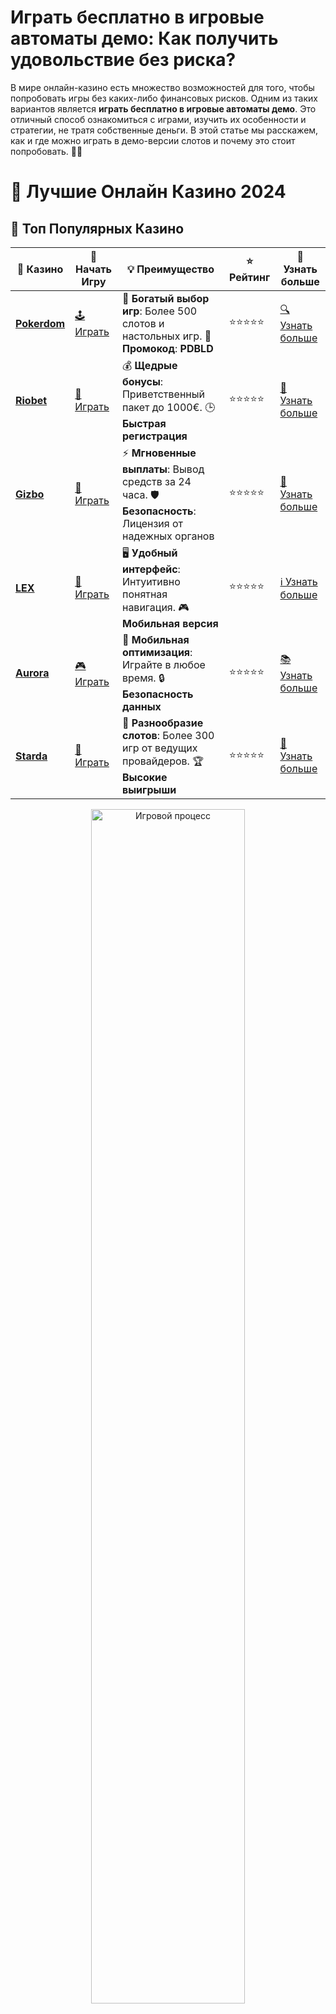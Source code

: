 # **Играть бесплатно в игровые автоматы демо: Как получить удовольствие без риска?**

В мире онлайн-казино есть множество возможностей для того, чтобы попробовать игры без каких-либо финансовых рисков. Одним из таких вариантов является **играть бесплатно в игровые автоматы демо**. Это отличный способ ознакомиться с играми, изучить их особенности и стратегии, не тратя собственные деньги. В этой статье мы расскажем, как и где можно играть в демо-версии слотов и почему это стоит попробовать. 🎰💥

# 🎰 Лучшие Онлайн Казино 2024

## 🌟 Топ Популярных Казино

| 🎲 **Казино** | 🔗 **Начать Игру** | 💡 **Преимущество** | ⭐ **Рейтинг** | 🔗 **Узнать больше** |
|--------------|---------------------|---------------------|----------------|----------------------|
| [**Pokerdom**](https://brandplay.link/4k77v2yx) | [🕹️ Играть](https://brandplay.link/4k77v2yx) | 🎉 **Богатый выбор игр**: Более 500 слотов и настольных игр. 🎁 **Промокод**: **PDBLD** | ⭐⭐⭐⭐⭐ | [🔍 Узнать больше](https://brandplay.link/4k77v2yx) |
| [**Riobet**](https://brandplay.link/7xBLTPyj) | [🎰 Играть](https://brandplay.link/7xBLTPyj) | 💰 **Щедрые бонусы**: Приветственный пакет до 1000€. 🕒 **Быстрая регистрация** | ⭐⭐⭐⭐⭐ | [📖 Узнать больше](https://brandplay.link/7xBLTPyj) |
| [**Gizbo**](https://brandplay.link/bprXw4YV) | [🎲 Играть](https://brandplay.link/bprXw4YV) | ⚡ **Мгновенные выплаты**: Вывод средств за 24 часа. 🛡️ **Безопасность**: Лицензия от надежных органов | ⭐⭐⭐⭐⭐ | [📝 Узнать больше](https://brandplay.link/bprXw4YV) |
| [**LEX**](https://brandplay.link/zW4hdDFV) | [🤑 Играть](https://brandplay.link/zW4hdDFV) | 🖥️ **Удобный интерфейс**: Интуитивно понятная навигация. 🎮 **Мобильная версия** | ⭐⭐⭐⭐⭐ | [ℹ️ Узнать больше](https://brandplay.link/zW4hdDFV) |
| [**Aurora**](https://10trafic-stat2.com/click/668546556bcc6313411604bd/6766/13032/subaccount) | [🎮 Играть](https://10trafic-stat2.com/click/668546556bcc6313411604bd/6766/13032/subaccount) | 📱 **Мобильная оптимизация**: Играйте в любое время. 🔒 **Безопасность данных** | ⭐⭐⭐⭐⭐ | [📚 Узнать больше](https://10trafic-stat2.com/click/668546556bcc6313411604bd/6766/13032/subaccount) |
| [**Starda**](https://brandplay.link/fB7xwRFL) | [🎯 Играть](https://brandplay.link/fB7xwRFL) | 🎰 **Разнообразие слотов**: Более 300 игр от ведущих провайдеров. 🏆 **Высокие выигрыши** | ⭐⭐⭐⭐⭐ | [🔎 Узнать больше](https://brandplay.link/fB7xwRFL) |

<div align="center">
    <img src="https://i.pinimg.com/originals/87/9e/b9/879eb9354dd0699582408b68f2e253b2.gif" alt="Игровой процесс" width="70%">
</div>

## 💎 Лучшие Бонусы и Акции

| 🎲 **Казино** | 🔗 **Начать Игру** | 💡 **Преимущество** | ⭐ **Рейтинг** | 🔗 **Узнать больше** |
|--------------|---------------------|---------------------|----------------|----------------------|
| [**Kometa**](https://brandplay.link/8ZymQJV8) | [🎰 Играть](https://brandplay.link/8ZymQJV8) | 🎁 **Эксклюзивные бонусы**: Регулярные акции и промо. 🔄 **Программы лояльности** | ⭐⭐⭐⭐☆ | [🔍 Узнать больше](https://brandplay.link/8ZymQJV8) |
| [**R7**](https://brandplay.link/bMd3Yjsw) | [🕹️ Играть](https://brandplay.link/bMd3Yjsw) | 🕒 **Круглосуточная поддержка**: Всегда на связи. 💸 **Высокие лимиты** | ⭐⭐⭐⭐☆ | [📖 Узнать больше](https://brandplay.link/bMd3Yjsw) |
| [**7K**](https://brandplay.link/BvQyFShp) | [🎲 Играть](https://brandplay.link/BvQyFShp) | 🌟 **Эксклюзивные бонусы**: Только для VIP игроков. 🎉 **Сезонные акции** | ⭐⭐⭐⭐☆ | [📝 Узнать больше](https://brandplay.link/BvQyFShp) |
| [**Kent**](https://brandplay.link/Fv2WP3js) | [🤑 Играть](https://brandplay.link/Fv2WP3js) | 📈 **Высокий RTP**: Более 98%. 💼 **Профессиональная поддержка** | ⭐⭐⭐⭐☆ | [ℹ️ Узнать больше](https://brandplay.link/Fv2WP3js) |
| [**1Xslots**](https://brandplay.link/hSB1khtr) | [🎮 Играть](https://brandplay.link/hSB1khtr) | 🎉 **Множество акций**: Еженедельные бонусы и турниры. 🛡️ **Безопасность** | ⭐⭐⭐⭐☆ | [📚 Узнать больше](https://brandplay.link/hSB1khtr) |
| [**Gama**](https://brandplay.link/j6NMKsDz) | [🎯 Играть](https://brandplay.link/j6NMKsDz) | 🔍 **Интуитивный интерфейс**: Легкость использования. 🏅 **Престижные турниры** | ⭐⭐⭐⭐☆ | [🔎 Узнать больше](https://brandplay.link/j6NMKsDz) |

<div align="center">
    <img src="https://i.pinimg.com/originals/87/9e/b9/879eb9354dd0699582408b68f2e253b2.gif" alt="Игровой процесс" width="70%">
</div>

## 🚀 Быстрые Выигрыши и Поддержка

| 🎲 **Казино** | 🔗 **Начать Игру** | 💡 **Преимущество** | ⭐ **Рейтинг** | 🔗 **Узнать больше** |
|--------------|---------------------|---------------------|----------------|----------------------|
| [**Onion**](https://brandplay.link/zBGRVpQ9) | [🎰 Играть](https://brandplay.link/zBGRVpQ9) | 🤑 **Низкие ставки**: Идеально для начинающих. 🔄 **Быстрые выводы** | ⭐⭐⭐⭐☆ | [🔍 Узнать больше](https://brandplay.link/zBGRVpQ9) |
| [**Чемпион**](https://temon-gter.cfd/go/lRq?p80412p304504pcc44t17455) | [🕹️ Играть](https://temon-gter.cfd/go/lRq?p80412p304504pcc44t17455) | 🏅 **Лояльная программа**: Награды за активность. 🎁 **Ежемесячные бонусы** | ⭐⭐⭐⭐☆ | [📖 Узнать больше](https://temon-gter.cfd/go/lRq?p80412p304504pcc44t17455) |
| [**Vavada**](https://vavadapartner.pro/?promo=ea5c9275-6854-4505-94fc-95ab18221945-linkb2) | [🎲 Играть](https://vavadapartner.pro/?promo=ea5c9275-6854-4505-94fc-95ab18221945-linkb2) | 🚀 **Быстрая регистрация**: Начните играть мгновенно. 🔐 **Безопасные транзакции** | ⭐⭐⭐⭐☆ | [📝 Узнать больше](https://vavadapartner.pro/?promo=ea5c9275-6854-4505-94fc-95ab18221945-linkb2) |
| [**Friends**](https://gofriends.kim/linkb2) | [🤑 Играть](https://gofriends.kim/linkb2) | 🤝 **Социальные игры**: Играйте с друзьями. 🌐 **Мультиплатформенность** | ⭐⭐⭐⭐☆ | [ℹ️ Узнать больше](https://gofriends.kim/linkb2) |
| [**1WIN**](https://brandplay.link/smXVpBbG) | [🎮 Играть](https://brandplay.link/smXVpBbG) | 🏆 **Спортивные ставки**: Широкий выбор видов спорта. 💵 **Высокие коэффициенты** | ⭐⭐⭐⭐☆ | [📚 Узнать больше](https://brandplay.link/smXVpBbG) |
| [**Drip**](https://drp-ircp01.com/c07e6a3db) | [🎯 Играть](https://drp-ircp01.com/c07e6a3db) | 🌐 **Инновационные игры**: Новейшие игровые технологии. 🛡️ **Высокая безопасность** | ⭐⭐⭐⭐☆ | [🔎 Узнать больше](https://drp-ircp01.com/c07e6a3db) |
| [**JoyCasino**](https://rpc30.call2me.pro/?/ru/registration?apkpop=0&partner=p24970p3291217pc98f) | [🎰 Играть](https://rpc30.call2me.pro/?/ru/registration?apkpop=0&partner=p24970p3291217pc98f) | 🎁 **Приятные бонусы**: Ежедневные акции и подарки. 🕹️ **Разнообразие игр** | ⭐⭐⭐⭐☆ | [🔍 Узнать больше](https://rpc30.call2me.pro/?/ru/registration?apkpop=0&partner=p24970p3291217pc98f) |

<div align="center">
    <img src="https://i.pinimg.com/originals/87/9e/b9/879eb9354dd0699582408b68f2e253b2.gif" alt="Игровой процесс" width="70%">
</div>
---

✨ **Выбирайте лучшее казино для себя и наслаждайтесь игрой! Удачи!** ✨
![Картинка казино](https://i.pinimg.com/originals/a9/29/6e/a9296ea1cf6a7c20a985e593451f0323.png)

## Что такое **играть бесплатно в игровые автоматы демо**? 🎮

**Играть бесплатно в игровые автоматы демо** — это возможность запустить слот без необходимости делать депозит или рисковать своими деньгами. Демо-режим позволяет играть на виртуальные деньги, и все выигрыши в этом режиме не имеют реальной ценности. Однако это отличная возможность протестировать игру, изучить её механику и понять, подходит ли она вам.

### Почему стоит играть в демо-режиме?

Есть несколько причин, почему **играть бесплатно в игровые автоматы демо** может быть полезно:

1. **Изучение механики игры** 🧠  
   В демо-режиме вы можете полностью ознакомиться с правилами игры, бонусными функциями и механикой слота. Вы получите представление о том, как работает ставка, как активируются бонусы и каковы особенности каждого автомата.

2. **Отсутствие финансового риска** 💸  
   Главное преимущество демо-игр — это возможность наслаждаться игровым процессом, не рискуя собственными деньгами. Вы можете сделать несколько ставок, научиться управлять своим игровым процессом и определить, какие игры вам нравятся, без страха потерять деньги.

3. **Пробование различных игр** 🎰  
   Демо-режим дает вам возможность попробовать огромное количество игр без каких-либо ограничений. Если вы хотите исследовать новые слоты, это идеальный способ, не тратя при этом свои средства.

4. **Психологическая подготовка к игре на реальные деньги** 🧘‍♂️  
   Игра в демо-режиме может помочь вам научиться контролировать эмоции и лучше подготовиться к игре на реальные деньги. Вы поймете, как работает слот, и сможете выработать более стратегический подход к ставкам.

## Где можно **играть бесплатно в игровые автоматы демо**? 🌐

Многие онлайн-казино и игровые платформы предлагают **играть бесплатно в игровые автоматы демо**. Вот несколько мест, где вы можете найти такие игры:

### 1. **Онлайн-казино с демо-режимом** 🎮

Множество онлайн-казино предоставляет демо-версии популярных слотов. Все, что вам нужно — зарегистрироваться на сайте казино и выбрать игру с возможностью игры в демо-режиме. Такие казино часто предлагают широкий выбор слотов от ведущих разработчиков.

### 2. **Игровые платформы с бесплатными играми** 🎲

Некоторые сайты специализируются исключительно на бесплатных играх и предлагают большой выбор демо-слотов. Это отличное место для того, чтобы проверить игры разных жанров и производителей.

### 3. **Мобильные приложения для игр** 📱

Многие мобильные приложения казино или игровые приложения также позволяют играть в демо-режиме. Это удобный способ наслаждаться играми на смартфоне или планшете, не тратя деньги.

### 4. **Сайты с обзорами казино** 📚

Есть несколько сайтов, которые не только предоставляют информацию о различных казино, но и позволяют играть в демо-версии игровых автоматов прямо на своих страницах. Это удобный способ протестировать игры, не переходя на другие ресурсы.

## Как играть в демо-слоты эффективно? 🧐

Чтобы извлечь максимум пользы от игры в **игровые автоматы демо**, придерживайтесь нескольких рекомендаций:

### 1. **Используйте демо-режим для изучения функций игры**

Внимательно изучайте бонусные раунды, символы и особенности каждого слота. Узнайте, как работают фриспины, множители и другие особенности, чтобы в дальнейшем, играя на реальные деньги, лучше ориентироваться в игре.

### 2. **Тренируйте стратегию**

Используйте демо-режим для тестирования различных стратегий ставок. Например, вы можете попробовать стратегии, такие как "система Мартингейла", или просто поэкспериментировать с размером ставки, чтобы понять, какой подход вам более комфортен.

### 3. **Не гонитесь за выигрышем**

Демо-игры — это не настоящие деньги, поэтому не стоит переживать о победах и поражениях. Используйте это время для того, чтобы насладиться процессом игры и изучить её особенности.

### 4. **Пробуйте разные слоты**

Демо-режим дает вам возможность протестировать разнообразные слоты. Поищите те, которые предлагают интересные бонусы или необычные механики, и ознакомьтесь с ними, прежде чем играть на реальные деньги.

## Преимущества **играть бесплатно в игровые автоматы демо** 🚀

1. **Опыт без риска**  
   Демо-игры позволяют вам ощутить процесс игры и научиться стратегическому подходу, не рискуя реальными деньгами.

2. **Широкий выбор игр**  
   В демо-режиме можно попробовать большое количество слотов от разных разработчиков, что дает вам больше возможностей для выбора.

3. **Без обязательств**  
   Вы можете играть столько, сколько захотите, без необходимости депозита и обязательств.

4. **Отсутствие давления**  
   Поскольку вы не используете реальные деньги, играть становится гораздо более расслабленно и интересно.

## Заключение: **Играть бесплатно в игровые автоматы демо** — это шанс на опыт без затрат!

**Играть бесплатно в игровые автоматы демо** — это отличный способ ознакомиться с новыми играми, протестировать стратегии и просто получить удовольствие от игрового процесса. Демо-режимы позволяют вам играть без риска, наслаждаясь всеми преимуществами онлайн-казино, и, возможно, в будущем вы решите перейти на игру с реальными ставками. 🎉🍀

Не забывайте, что главное — это получить удовольствие от игры, будь то в демо-режиме или с реальными ставками. Удачи вам и веселья в мире онлайн-игр! 🎰💎
